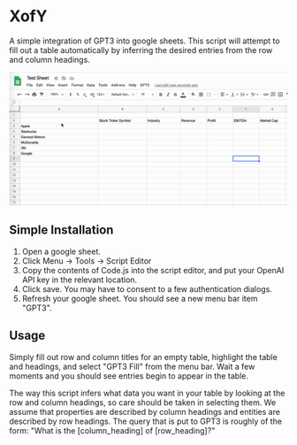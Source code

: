 # XofY
A simple integration of GPT3 into google sheets. This script will attempt to fill out a table automatically by inferring the desired entries from the row and column headings.

![alttext](img/gpt3-spreadsheet.gif)


## Simple Installation

1. Open a google sheet.
2. Click Menu -> Tools -> Script Editor
3. Copy the contents of Code.js into the script editor, and put your OpenAI API key in the relevant location.
4. Click save. You may have to consent to a few authentication dialogs.
5. Refresh your google sheet. You should see a new menu bar item "GPT3".


## Usage

Simply fill out row and column titles for an empty table, highlight the table and headings, and select "GPT3 Fill" from the menu bar. Wait a few moments and you should see entries begin to appear in the table.

The way this script infers what data you want in your table by looking at the row and column headings, so care should be taken in selecting them. We assume that properties are described by column headings and entities are described by row headings. The query that is put to GPT3 is roughly of the form: "What is the [column_heading] of [row_heading]?"
